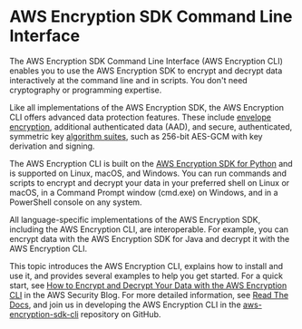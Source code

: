 # AWS Encryption SDK Command Line Interface<a name="crypto-cli"></a>

The AWS Encryption SDK Command Line Interface \(AWS Encryption CLI\) enables you to use the AWS Encryption SDK to encrypt and decrypt data interactively at the command line and in scripts\. You don't need cryptography or programming expertise\. 

Like all implementations of the AWS Encryption SDK, the AWS Encryption CLI offers advanced data protection features\. These include [envelope encryption](http://docs.aws.amazon.com/encryption-sdk/latest/developer-guide/how-it-works.html#envelope-encryption), additional authenticated data \(AAD\), and secure, authenticated, symmetric key [algorithm suites](http://docs.aws.amazon.com/encryption-sdk/latest/developer-guide/supported-algorithms.html), such as 256\-bit AES\-GCM with key derivation and signing\. 

The AWS Encryption CLI is built on the [AWS Encryption SDK for Python](https://github.com/awslabs/aws-encryption-sdk-python) and is supported on Linux, macOS, and Windows\. You can run commands and scripts to encrypt and decrypt your data in your preferred shell on Linux or macOS, in a Command Prompt window \(cmd\.exe\) on Windows, and in a PowerShell console on any system\. 

All language\-specific implementations of the AWS Encryption SDK, including the AWS Encryption CLI, are interoperable\. For example, you can encrypt data with the AWS Encryption SDK for Java and decrypt it with the AWS Encryption CLI\. 

This topic introduces the AWS Encryption CLI, explains how to install and use it, and provides several examples to help you get started\. For a quick start, see [How to Encrypt and Decrypt Your Data with the AWS Encryption CLI](http://aws.amazon.com/blogs/security/how-to-encrypt-and-decrypt-your-data-with-the-aws-encryption-cli/) in the AWS Security Blog\. For more detailed information, see [Read The Docs](http://aws-encryption-sdk-cli.readthedocs.io/en/latest/), and join us in developing the AWS Encryption CLI in the [aws\-encryption\-sdk\-cli](https://github.com/awslabs/aws-encryption-sdk-cli/) repository on GitHub\.

